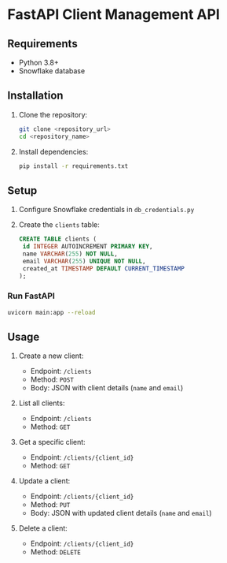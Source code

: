 # FastAPI Client Management API

## Requirements

- Python 3.8+
- Snowflake database

## Installation

1. Clone the repository:
   ```bash
   git clone <repository_url>
   cd <repository_name>
   ```

2. Install dependencies:
   ```bash
   pip install -r requirements.txt
   ```

## Setup

1. Configure Snowflake credentials in `db_credentials.py`
2. Create the `clients` table:
                                                 
   ```sql
   CREATE TABLE clients (
    id INTEGER AUTOINCREMENT PRIMARY KEY,
    name VARCHAR(255) NOT NULL,
    email VARCHAR(255) UNIQUE NOT NULL,
    created_at TIMESTAMP DEFAULT CURRENT_TIMESTAMP
   );
   ```
                     
### Run FastAPI

```bash
uvicorn main:app --reload
```

## Usage

1. Create a new client:
   - Endpoint: `/clients`
   - Method: `POST`
   - Body: JSON with client details (`name` and `email`)

2. List all clients:
   - Endpoint: `/clients`
   - Method: `GET`

3. Get a specific client:
   - Endpoint: `/clients/{client_id}`
   - Method: `GET`

4. Update a client:
   - Endpoint: `/clients/{client_id}`
   - Method: `PUT`
   - Body: JSON with updated client details (`name` and `email`)

5. Delete a client:
   - Endpoint: `/clients/{client_id}`
   - Method: `DELETE`